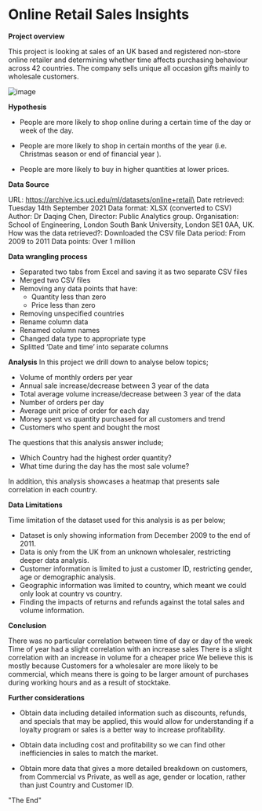 # Online Retail Sales Insights

**Project overview**

This project is looking at sales of an UK based and registered non-store online retailer and determining whether time affects purchasing behaviour across 42 countries. The company sells unique all occasion gifts mainly to wholesale customers.

![image](https://user-images.githubusercontent.com/85004202/134448057-f02fc9bc-8f0e-4fee-8d95-02fd511d52a6.png)


**Hypothesis**

- People are more likely to shop online during a certain time of the day or week of the day.

- People are more likely to shop in certain months of the year (i.e. Christmas season or end of financial year ).

- People are more likely to buy in higher quantities at lower prices. 

**Data Source**

URL: https://archive.ics.uci.edu/ml/datasets/online+retail\
Date retrieved: Tuesday 14th September 2021
Data format: XLSX (converted to CSV)
Author: Dr Daqing Chen, Director: Public Analytics group.
Organisation:  School of Engineering, London South Bank University, London SE1 0AA, UK.
How was the data retrieved?: Downloaded the CSV file
Data period: From 2009 to 2011
Data points: Over 1 million

**Data wrangling process**

- Separated two tabs from Excel and saving it as two separate CSV files
- Merged two CSV files
- Removing any data points that have:
   - Quantity less than zero
   - Price less than zero
- Removing unspecified countries
- Rename column data
- Renamed column names
- Changed data type to appropriate type
- Splitted ‘Date and time’ into separate columns

**Analysis**
In this project we drill down to analyse below topics;

- Volume of monthly orders per year
- Annual sale increase/decrease between 3 year of the data  
- Total average volume increase/decrease between 3 year of the data  
- Number of orders per day
- Average unit price of order for each day
- Money spent vs quantity purchased for all customers and trend 
- Customers who spent and bought the most

The questions that this analysis answer include;
- Which Country had the highest order quantity?
- What time during the day has the most sale volume?

In addition, this analysis showcases a heatmap that presents sale correlation in each country.

**Data Limitations**

Time limitation of the dataset used for this analysis is as per below;
- Dataset is only showing information from December 2009 to the end of 2011.
- Data is only from the UK from an unknown wholesaler, restricting deeper data analysis.
- Customer information is limited to just a customer ID, restricting gender, age or demographic analysis.
- Geographic information was limited to country, which meant we could only look at country vs country.
- Finding the impacts of returns and refunds against the total sales and volume information. 

**Conclusion**

There was no particular correlation between time of day or day of the week
Time of year had a slight correlation with an increase sales 
There is a slight correlation with an increase in volume for a cheaper price 
We believe this is mostly because Customers for a wholesaler are more likely to be commercial, which means there is going to be larger amount of purchases during working hours and as a result of stocktake. 

**Further considerations**

- Obtain data including detailed information such as discounts, refunds, and specials that may be applied, this would allow for understanding if a loyalty program or sales is a better way to increase profitability. 

- Obtain data including cost and profitability so we can find other inefficiencies in sales to match the market. 

- Obtain more data that gives a more detailed breakdown on customers, from Commercial vs Private, as well as age, gender or location, rather than just Country and Customer ID.

"The End"
